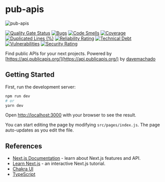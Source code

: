# pub-apis

![pub-apis](https://socialify.git.ci/sozonome/pub-apis/image?description=1&logo=https%3A%2F%2Fsznm.dev%2Fapp_icons%2Fpub-apis.svg&pattern=Circuit%20Board&theme=Dark)

[![Quality Gate Status](https://sonarcloud.io/api/project_badges/measure?project=sozonome_pub-apis&metric=alert_status)](https://sonarcloud.io/dashboard?id=sozonome_pub-apis) [![Bugs](https://sonarcloud.io/api/project_badges/measure?project=sozonome_pub-apis&metric=bugs)](https://sonarcloud.io/dashboard?id=sozonome_pub-apis) [![Code Smells](https://sonarcloud.io/api/project_badges/measure?project=sozonome_pub-apis&metric=code_smells)](https://sonarcloud.io/dashboard?id=sozonome_pub-apis) [![Coverage](https://sonarcloud.io/api/project_badges/measure?project=sozonome_pub-apis&metric=coverage)](https://sonarcloud.io/dashboard?id=sozonome_pub-apis) [![Duplicated Lines (%)](https://sonarcloud.io/api/project_badges/measure?project=sozonome_pub-apis&metric=duplicated_lines_density)](https://sonarcloud.io/dashboard?id=sozonome_pub-apis) [![Reliability Rating](https://sonarcloud.io/api/project_badges/measure?project=sozonome_pub-apis&metric=reliability_rating)](https://sonarcloud.io/dashboard?id=sozonome_pub-apis) [![Technical Debt](https://sonarcloud.io/api/project_badges/measure?project=sozonome_pub-apis&metric=sqale_index)](https://sonarcloud.io/dashboard?id=sozonome_pub-apis) [![Vulnerabilities](https://sonarcloud.io/api/project_badges/measure?project=sozonome_pub-apis&metric=vulnerabilities)](https://sonarcloud.io/dashboard?id=sozonome_pub-apis) [![Security Rating](https://sonarcloud.io/api/project_badges/measure?project=sozonome_pub-apis&metric=security_rating)](https://sonarcloud.io/dashboard?id=sozonome_pub-apis)

Find public APIs for your next projects.
Powered by [https://api.publicapis.org/](https://api.publicapis.org/) by [davemachado](https://github.com/davemachado/public-api)

## Getting Started

First, run the development server:

```bash
npm run dev
# or
yarn dev
```

Open [http://localhost:3000](http://localhost:3000) with your browser to see the result.

You can start editing the page by modifying `src/pages/index.js`. The page auto-updates as you edit the file.

## References

- [Next.js Documentation](https://nextjs.org/docs) - learn about Next.js features and API.
- [Learn Next.js](https://nextjs.org/learn) - an interactive Next.js tutorial.
- [Chakra UI](https://chakra-ui.com)
- [TypeScript](https://typescriptlang.org)
